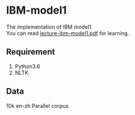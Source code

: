 # IBM-model1
The implementation of IBM model1.  
You can read [lecture-ibm-model1.pdf][1] for learning.
## Requirement
 1. Python3.6
 2. NLTK
## Data
10k en-zh Parallel corpus 
## 


  [1]: https://github.com/PengboLiu/IBM-model1/blob/master/lecture-ibm-model1.pdf

